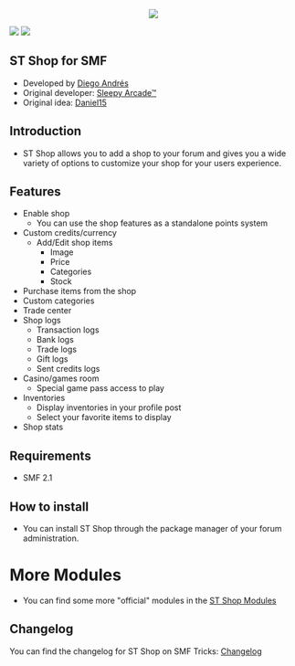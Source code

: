  <p align="center">
    <img src="https://smftricks.com/logos/logo.png">
 </p>
 
 <img src="https://img.shields.io/badge/License-MPL%202.0-a05a3f?style=flat-square">  <img src="https://img.shields.io/badge/SMF-2.1-3f73a0?style=flat-square">

 
## ST Shop for SMF
- Developed by [Diego Andrés](https://github.com/DiegoAndresCortes)
- Original developer: [Sleepy Arcade™](https://github.com/SAMods)
- Original idea: [Daniel15](https://github.com/Daniel15)

## Introduction
* ST Shop allows you to add a shop to your forum and gives you a wide variety of options to customize your shop for your users experience.

## Features
- Enable shop
  - You can use the shop features as a standalone points system
- Custom credits/currency
  - Add/Edit shop items
    - Image
    - Price
    - Categories
    - Stock
- Purchase items from the shop
- Custom categories
- Trade center
- Shop logs
  - Transaction logs
  - Bank logs
  - Trade logs
  - Gift logs
  - Sent credits logs
- Casino/games room
  - Special game pass access to play
- Inventories
  - Display inventories in your profile post
  - Select your favorite items to display
- Shop stats

## Requirements
* SMF 2.1

## How to install
* You can install ST Shop through the package manager of your forum administration.

# More Modules
* You can find some more "official" modules in the [ST Shop Modules](https://github.com/SMFTricks/ST-Shop-Modules)

## Changelog
You can find the changelog for ST Shop on SMF Tricks: [Changelog](https://smftricks.com/index.php?board=51.0)

